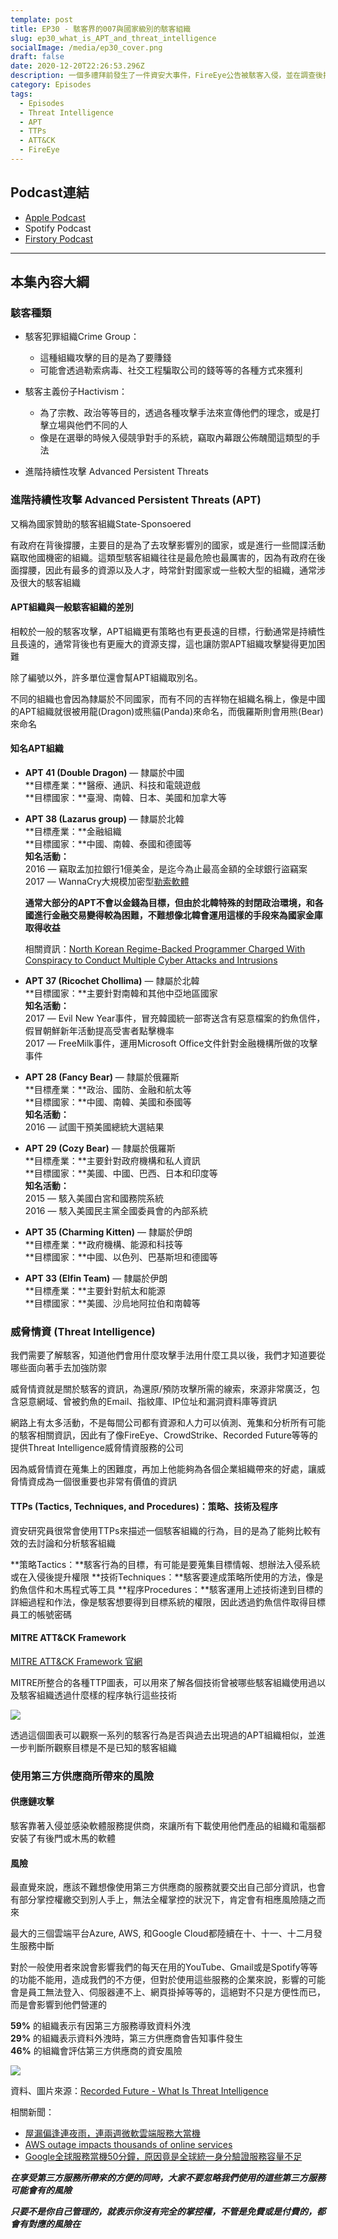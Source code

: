 ```yaml
---
template: post
title: EP30 - 駭客界的007與國家級別的駭客組織
slug: ep30_what_is_APT_and_threat_intelligence
socialImage: /media/ep30_cover.png
draft: false
date: 2020-12-20T22:26:53.296Z
description: 一個多禮拜前發生了一件資安大事件，FireEye公告被駭客入侵，並在調查後指出他們所使用的一款由Solarwinds推出的IT工具有資安問題，我們想藉由這次的機會談談駭客組織、APT、威脅情資以及第三方產品的風險
category: Episodes
tags:
  - Episodes
  - Threat Intelligence
  - APT
  - TTPs
  - ATT&CK
  - FireEye
---
```

## Podcast連結

* [Apple Podcast](https://podcasts.apple.com/tw/podcast/%E8%B3%87%E5%AE%89%E8%A7%A3%E5%A3%93%E7%B8%AE/id1513276667#episodeGuid=ckixq00sjptwj0888rths6bf7)
* Spotify Podcast
* [Firstory Podcast](https://open.firstory.me/story/ckixq00sjptwj0888rths6bf7)

- - -

## 本集內容大綱

### 駭客種類

* 駭客犯罪組織Crime Group：

  * 這種組織攻擊的目的是為了要賺錢
  * 可能會透過勒索病毒、社交工程騙取公司的錢等等的各種方式來獲利
* 駭客主義份子Hactivism：

  * 為了宗教、政治等等目的，透過各種攻擊手法來宣傳他們的理念，或是打擊立場與他們不同的人
  * 像是在選舉的時候入侵競爭對手的系統，竊取內幕跟公佈醜聞這類型的手法
* 進階持續性攻擊 Advanced Persistent Threats

### 進階持續性攻擊 Advanced Persistent Threats (APT)

又稱為國家贊助的駭客組織State-Sponsoered 

有政府在背後撐腰，主要目的是為了去攻擊影響別的國家，或是進行一些間諜活動竊取他國機密的組織。這類型駭客組織往往是最危險也最厲害的，因為有政府在後面撐腰，因此有最多的資源以及人才，時常針對國家或一些較大型的組織，通常涉及很大的駭客組織

#### APT組織與一般駭客組織的差別

相較於一般的駭客攻擊，APT組織更有策略也有更長遠的目標，行動通常是持續性且長遠的，通常背後也有更龐大的資源支撐，這也讓防禦APT組織攻擊變得更加困難

除了編號以外，許多單位還會幫APT組織取別名。

不同的組織也會因為隸屬於不同國家，而有不同的吉祥物在組織名稱上，像是中國的APT組織就很被用龍(Dragon)或熊貓(Panda)來命名，而俄羅斯則會用熊(Bear)來命名

#### 知名APT組織

* **APT 41 (Double Dragon)**  — 隸屬於中國  
  **目標產業：**醫療、通訊、科技和電競遊戲  
  **目標國家：**臺灣、南韓、日本、美國和加拿大等  
* **APT 38 (Lazarus group)**  — 隸屬於北韓  
  **目標產業：**金融組織    
  **目標國家：**中國、南韓、泰國和德國等  
  **知名活動：**  
  2016 — 竊取孟加拉銀行1億美金，是迄今為止最高金額的全球銀行盜竊案  
  2017 — WannaCry大規模加密型[勒索軟體](/posts/ep25_types_of_malwares#勒索病毒-ransomware) 

  **通常大部分的APT不會以金錢為目標，但由於北韓特殊的封閉政治環境，和各國進行金融交易變得較為困難，不難想像北韓會運用這樣的手段來為國家金庫取得收益**

  相關資訊：[North Korean Regime-Backed Programmer Charged With Conspiracy to Conduct Multiple Cyber Attacks and Intrusions](https://www.justice.gov/opa/pr/north-korean-regime-backed-programmer-charged-conspiracy-conduct-multiple-cyber-attacks-and) 
* **APT 37 (Ricochet Chollima)**  — 隸屬於北韓  
  **目標國家：**主要針對南韓和其他中亞地區國家  
  **知名活動：**  
  2017 — Evil New Year事件，冒充韓國統一部寄送含有惡意檔案的釣魚信件，假冒朝鮮新年活動提高受害者點擊機率  
  2017 — FreeMilk事件，運用Microsoft Office文件針對金融機構所做的攻擊事件
* **APT 28 (Fancy Bear)**  — 隸屬於俄羅斯   
  **目標產業：**政治、國防、金融和航太等  
  **目標國家：**中國、南韓、美國和泰國等  
  **知名活動：**  
  2016 — 試圖干預美國總統大選結果  
* **APT 29 (Cozy Bear)**  — 隸屬於俄羅斯  
  **目標產業：**主要針對政府機構和私人資訊  
  **目標國家：**美國、中國、巴西、日本和印度等  
  **知名活動：**  
  2015 — 駭入美國白宮和國務院系統  
  2016 — 駭入美國民主黨全國委員會的內部系統  
* **APT 35 (Charming Kitten)**  — 隸屬於伊朗  
  **目標產業：**政府機構、能源和科技等  
  **目標國家：**中國、以色列、巴基斯坦和德國等  
* **APT 33 (Elfin Team)**  — 隸屬於伊朗  
  **目標產業：**主要針對航太和能源  
  **目標國家：**美國、沙烏地阿拉伯和南韓等  

### 威脅情資 (Threat Intelligence)

我們需要了解駭客，知道他們會用什麼攻擊手法用什麼工具以後，我們才知道要從哪些面向著手去加強防禦

威脅情資就是關於駭客的資訊，為還原/預防攻擊所需的線索，來源非常廣泛，包含惡意網域、曾被釣魚的Email、指紋庫、IP位址和漏洞資料庫等資訊

網路上有太多活動，不是每間公司都有資源和人力可以偵測、蒐集和分析所有可能的駭客相關資訊，因此有了像FireEye、CrowdStrike、Recorded Future等等的提供Threat Intelligence威脅情資服務的公司

因為威脅情資在蒐集上的困難度，再加上他能夠為各個企業組織帶來的好處，讓威脅情資成為一個很重要也非常有價值的資訊

#### TTPs (Tactics, Techniques, and Procedures)：策略、技術及程序

資安研究員很常會使用TTPs來描述一個駭客組織的行為，目的是為了能夠比較有效的去討論和分析駭客組織

**策略Tactics：**駭客行為的目標，有可能是要蒐集目標情報、想辦法入侵系統或在入侵後提升權限
**技術Techniques：**駭客要達成策略所使用的方法，像是釣魚信件和木馬程式等工具
**程序Procedures：**駭客運用上述技術達到目標的詳細過程和作法，像是駭客想要得到目標系統的權限，因此透過釣魚信件取得目標員工的帳號密碼

#### MITRE ATT&CK Framework

[MITRE ATT&CK Framework 官網](https://attack.mitre.org/#) 

MITRE所整合的各種TTP圖表，可以用來了解各個技術曾被哪些駭客組織使用過以及駭客組織透過什麼樣的程序執行這些技術

![](/media/apt_mitre.png)

透過這個圖表可以觀察一系列的駭客行為是否與過去出現過的APT組織相似，並進一步判斷所觀察目標是不是已知的駭客組織

### 使用第三方供應商所帶來的風險

#### 供應鏈攻擊

駭客靠著入侵並感染軟體服務提供商，來讓所有下載使用他們產品的組織和電腦都安裝了有後門或木馬的軟體

#### 風險

最直覺來說，應該不難想像使用第三方供應商的服務就要交出自己部分資訊，也會有部分掌控權繳交到別人手上，無法全權掌控的狀況下，肯定會有相應風險隨之而來

最大的三個雲端平台Azure, AWS, 和Google Cloud都陸續在十、十一、十二月發生服務中斷

對於一般使用者來說會影響我們的每天在用的YouTube、Gmail或是Spotify等等的功能不能用，造成我們的不方便，但對於使用這些服務的企業來說，影響的可能會是員工無法登入、伺服器連不上、網頁掛掉等等的，這絕對不只是方便性而已，而是會影響到他們營運的

**59%** 的組織表示有因第三方服務導致資料外洩\
**29%** 的組織表示資料外洩時，第三方供應商會告知事件發生\
**46%** 的組織會評估第三方供應商的資安風險

![](/media/apt_recordedfuturer_eport.png)

資料、圖片來源：[Recorded Future - What Is Threat Intelligence](https://www.recordedfuture.com/threat-intelligence/) 

相關新聞：

* [屋漏偏逢連夜雨，連兩週微軟雲端服務大當機](https://technews.tw/2020/10/08/microsoft-cloud-services-outages-continue-week-two/)
* [AWS outage impacts thousands of online services](https://www.zdnet.com/article/aws-outage-impacts-thousands-of-online-services/)
* [Google全球服務當機50分鐘，原因竟是全球統一身分驗證服務容量不足](https://www.ithome.com.tw/news/141663) 

***在享受第三方服務所帶來的方便的同時，大家不要忽略我們使用的這些第三方服務可能會有的風險***

***只要不是你自己管理的，就表示你沒有完全的掌控權，不管是免費或是付費的，都會有對應的風險在***